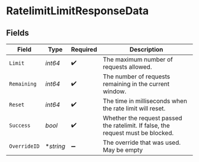 # RatelimitLimitResponseData


## Fields

| Field                                                                            | Type                                                                             | Required                                                                         | Description                                                                      |
| -------------------------------------------------------------------------------- | -------------------------------------------------------------------------------- | -------------------------------------------------------------------------------- | -------------------------------------------------------------------------------- |
| `Limit`                                                                          | *int64*                                                                          | :heavy_check_mark:                                                               | The maximum number of requests allowed.                                          |
| `Remaining`                                                                      | *int64*                                                                          | :heavy_check_mark:                                                               | The number of requests remaining in the current window.                          |
| `Reset`                                                                          | *int64*                                                                          | :heavy_check_mark:                                                               | The time in milliseconds when the rate limit will reset.                         |
| `Success`                                                                        | *bool*                                                                           | :heavy_check_mark:                                                               | Whether the request passed the ratelimit. If false, the request must be blocked. |
| `OverrideID`                                                                     | **string*                                                                        | :heavy_minus_sign:                                                               | The override that was used. May be empty                                         |